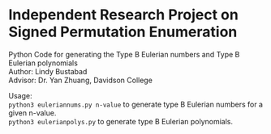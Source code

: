 # Independent Research Project on Signed Permutation Enumeration
Python Code for generating the Type B Eulerian numbers and Type B Eulerian polynomials <br>
Author: Lindy Bustabad <br>
Advisor: Dr. Yan Zhuang, Davidson College <br>

Usage: 
<br /> `python3 euleriannums.py n-value` to generate type B Eulerian numbers for a given n-value. 
<br /> `python3 eulerianpolys.py` to generate type B Eulerian polynomials. 
